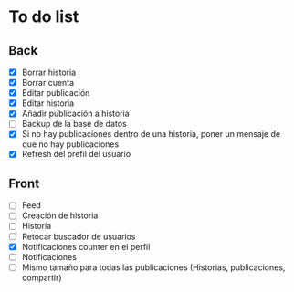 # To do list

## Back

- [x] Borrar historia
- [x] Borrar cuenta
- [x] Editar publicación
- [x] Editar historia
- [x] Añadir publicación a historia
- [ ] Backup de la base de datos
- [x] Si no hay publicaciones dentro de una historia, poner un mensaje de que no hay publicaciones
- [x] Refresh del prefil del usuario

## Front

- [ ] Feed
- [ ] Creación de historia
- [ ] Historia
- [ ] Retocar buscador de usuarios
- [x] Notificaciones counter en el perfil
- [ ] Notificaciones
- [ ] Mismo tamaño para todas las publicaciones (Historias, publicaciones, compartir)
